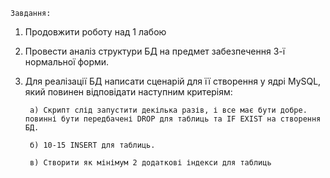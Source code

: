 	Завдання:1) Продовжити роботу над 1 лабою2) Провести аналіз структури БД на предмет забезпечення 3-ї нормальної форми.3) Для реалізації БД написати сценарій для її створення у ядрі MySQL, який повинен відповідати наступним критеріям: 		a) Скрипт слід запустити декілька разів, і все має бути добре. повинні бути передбачені DROP для таблиць та IF EXIST на створення БД. 		б) 10-15 INSERT для таблиць.		в) Створити як мінімум 2 додаткові індекси для таблиць 